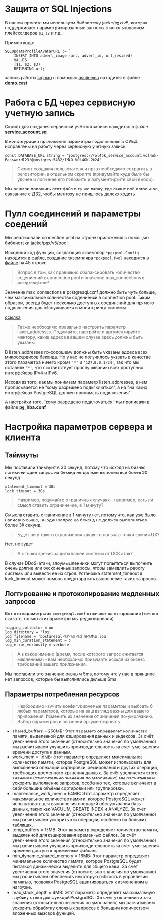 # Защита от SQL Injections

В нашем проекте мы используем библиотеку jackc/pgx/v5, которая поддерживает параметризированные запросы с использованием плейсхолдеров `$1`, `$2` и т.д.

Пример кода:
```
SQLUpdateProfileAvatarURL := `
	INSERT INTO advert_image (url, advert_id, url_resized)
	VALUES 
    ($1, $2, $3)
	RETURNING url;`
```
запись работы [sqlmap](https://sqlmap.org/) с помощью [asciinema](https://asciinema.org/) находится в файле **demo.cast**

# Работа с БД через сервисную учетную запись

Скрипт для создания сервисной учётной записи находится в файле **service_account.sql**

В конфигурации приложения параметры подключения к СУБД исправлены на работу через сервисную учетную запись

```
const DATABASE_URL string = "postgres://vol4ok_service_account:vol4ok-Password123!@postgres:5432/IMAO_VOL4OK_2024"
```

> Скрипт создания пользователя и прав необходимо сохранить в репозитории, в отдельном скрипте (придумайте куда было бы удонее и логичнее его положить и аргументируйте свой выбор).

Мы решили положить этот файл в ту же папку, где лежит всё остальное, связанное с ДЗ2, чтобы ментору не пришлось далеко ходить

# Пулл соединений и параметры соедений

Мы реализовали connection pool на строне приложения с помощью библиотеки jackc/pgx/v5/pool 

Исходный код функции, создающий экземпляр `*pgxpool.Config` находится в [файле](https://github.com/go-park-mail-ru/2024_1_IMAO/blob/main/internal/pkg/server/repository/pgxpool.go), создание экземпляра `*pgxpool.Pool` находится в [файле](https://github.com/go-park-mail-ru/2024_1_IMAO/blob/main/internal/pkg/server/app.go) на 45 строке

> Вопрос в том, как правильно сбалансировать количество содениений в connection pool и значение max_connections в postgresql.conf

Значение max_connections в postgresql.conf должно быть чуть больше, чем максимальное количество содениений в connection pool. Таким образом, всегда будет несколько доступных соединений для прямого подключения для обслуживания и мониторинга системы

[ссылка](https://wiki.postgresql.org/wiki/Number_Of_Database_Connections)

> Также необходимо правильно настроить параметр listen_addresses. Подумайте, настройте и аргументируйте ментору, какие адреса в вашем случае здесь должны быть указаны

В listen_addresses по-хорошему должны быть указаны адреса всех микросервисов бекенда. Но у нас не получилось указать в качестве этого параметра ничего кроме `'*'` и `'127.0.0.1/24'`, так что мы оставили `'*'`, что соответствует прослушиванию всех доступных интерфейсов IPv4 и IPv6.

Исходя из того, как мы понимаем параметр listen_addresses, в нем прописывается не "кому разрешено подключаться", а на "на каких интерфейсах PostgreSQL должен принимать подключения". 

А настройки того, "кому разрешено подключаться" мы прописали в файле **pg_hba.conf**


# Настройка параметров сервера и клиента

## Таймауты

Мы поставили таймаунт в 30 секунд, потому что исходя из бизнес логики ни один запрос на бекенд не должен выполняться более 30 секунд.

```
statement_timeout = 30s 
lock_timeout = 30s
```
> Например, подумайте о граничных случаях - например, есть ли смысл ставить ограничение, в 1 минуту?

Смысла ставить ограничение в 1 минуту нет, потому что, как уже было написано выше, ни один запрос на бекенд не должен выполняться более 30 секунд.

> Будет ли у такого ограничения какая-то польза с точки зрения UX? 

Нет, не будет

> А с точки зрения защиты вашей системы от DOS атак?

В случае DDoS-атаки, злоумышленники могут попытаться выполнить очень долгие или бесконечные запросы, чтобы замедлить работу системы или вывести ее из строя. Установка statement_timeout и lock_timeout может помочь предотвратить выполнение таких запросов.



## Логгирование и протоколирование медленных запросов

Вот эти параметры из `postgresql.conf` отвечают за логирование (точнее сказать, только эти параметры мы редактировали)

```
logging_collector = on 
log_directory = 'log'
log_filename = 'postgresql-%Y-%m-%d_%H%M%S.log'
log_min_duration_statement = 5
log_error_verbosity = verbose
```

> А в какое именно (время, после которого запрос считается медленным) - вам необходимо придумать исходя из бизнес требований вашего приложения.

Мы поставили это значение равным 5ms, потому что у нас в принципе нет запросов, которые бы выполнялись дольше 6ms 


## Параметры потребления ресурсов

> Необходимо изучить конфигурируемые параметры и выбрать 6 любых параметров, которые на ваш взгляд важны для вашего приложения. Изменить их значение от значения по-умолчанию.
> Выбор параметров и значений аргументировать.

+ shared_buffers = 256MB: Этот параметр определяет количество памяти, выделенной для кэширования данных и индексов. За счёт увеличения этого значения (относительно значения по умолчанию) мы расчитываем улучшить производительность за счет уменьшения времени доступа к данным.
+ work_mem = 16MB: Этот параметр определяет максимальное количество памяти, которое PostgreSQL может использовать для выполнения операций сортировки, хеширования и других операций, требующих временного хранения данных. За счёт увеличения этого значения (относительно значения по умолчанию) мы расчитываем ускорить выполнение запросов, особенно тех, которые включают в себя большие объёмы сортировки или группировки. 
+ maintenance_work_mem = 64MB: Этот параметр определяет максимальное количество памяти, которое PostgreSQL может использовать для выполнения операций обслуживания базы данных, таких как VACUUM, CREATE INDEX и ANALYZE. За счёт увеличения этого значения (относительно значения по умолчанию) мы расчитываем ускорить эти операции, особенно на больших таблицах.
+ temp_buffers = 16MB: Этот параметр определяет количество памяти, выделенной для кэширования временных файлов. За счёт увеличения этого значения (относительно значения по умолчанию) мы расчитываем улучшить производительность за счет уменьшения времени доступа к временным файлам.
+ min_dynamic_shared_memory = 16MB: Этот параметр определяет минимальное количество памяти, которое PostgreSQL будет пытаться динамически выделить для общего кэша. За счёт увеличения этого значения (относительно значения по умолчанию) мы расчитываем обеспечить некоторую гибкость в управлении памятью, позволяя PostgreSQL адаптироваться к изменениям в нагрузке.
+ max_stack_depth = 4MB: Этот параметр определяет максимальную глубину стека для функций PostgreSQL. За счёт увеличения этого значения (относительно значения по умолчанию) мы расчитываем ускорить обработку сложных запросов с большим количеством вложенных вызовов функций. 
